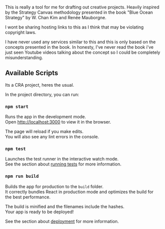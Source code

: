This is really a tool for me for drafting out creative projects. Heavily inspired by the Strategy Canvas methodology presented in the book "Blue Ocean Strategy" by W. Chan Kim and Renée Mauborgne.

I wont be sharing hosting links to this as I think that may be violating copyright laws.

I have never used any services similar to this and this is only based on the concepts presented in the book. In honesty, I've never read the book i've just seen Youtube videos talking about the concept so I could be completely misunderstanding.

## Available Scripts

Its a CRA project, heres the usual.

In the project directory, you can run:

### `npm start`

Runs the app in the development mode.\
Open [http://localhost:3000](http://localhost:3000) to view it in the browser.

The page will reload if you make edits.\
You will also see any lint errors in the console.

### `npm test`

Launches the test runner in the interactive watch mode.\
See the section about [running tests](https://facebook.github.io/create-react-app/docs/running-tests) for more information.

### `npm run build`

Builds the app for production to the `build` folder.\
It correctly bundles React in production mode and optimizes the build for the best performance.

The build is minified and the filenames include the hashes.\
Your app is ready to be deployed!

See the section about [deployment](https://facebook.github.io/create-react-app/docs/deployment) for more information.
